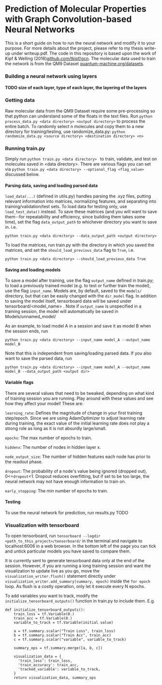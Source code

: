 # Prediction of Molecular Properties with Graph Convolution-based Neural Networks

This is a short guide on how to run the neural network and modify it to your purpose. For more details about the project, please refer to my thesis write-up under writeup.pdf. The code in this repository is based upon the work of Kipf & Welling (2016)[github.com/tkipf/gcn](github.com/tkipf/gcn). The molecular data used to train the network is from the QM9 Dataset [quantum-machine.org/datasets](quantum-machine.org/datasets).



### Building a neural network using layers
#### TODO size of each layer, type of each layer, the layering of the layers



### Getting data
Raw molecular data from the QM9 Dataset require some pre-processing so that python can understand some of the floats in the text files. Run `python process_data.py <data directory> <output directory>` to process the entire batch. To randomly select n molecules and copy them to a new directory for training/testing, use randomize_data.py: 
```python randomize_data.py <source directory> <destination directory> <n>```



### Running train.py
Simply run ```python train.py <data directory> ``` to train, validate, and test on molecules saved in \<data directory\>. There are various flags you can set via ```python train.py <data directory> --optional_flag <flag_value>``` discussed below. 



#### Parsing data, saving and loading parsed data
`load_data(...)` (defined in utils.py) handles parsing the .xyz files, putting relevant information into matrices, normalizing features, and separating into training/validation/test sets. To load data for testing only, use `load_test_data()` instead. To save these matrices (and you will want to save them--for repeatability and efficiency, since building them takes some time), set the flag `data_output_path` to whichever directory you want to save in. i.e.
```
python train.py <data directory> --data_output_path <output directory>
```


To load the matrices, run train.py with the directory in which you saved the matrices, and set the `should_load_previous_data` flag to `True`, i.e. 

```
python train.py <data directory> --should_load_previous_data True
```


#### Saving and loading models
To save a model after training, use the flag `output_name` defined in train.py; to load a previously trained model (e.g. to test or further train the model), use the flag `input_name`. Models are, by default, saved to the `models/` directory, but that can be easily changed with the `dir_model` flag. In addition to saving the model itself, tensorboard data will be saved under tensorboard/<model_name> . Note if `output_name` is unspecified in a training session, the model will automatically be saved in Models/unnamed_model/

As an example, to load model A in a session and save it as model B when the session ends, run
```
python train.py <data directory> --input_name model_A --output_name model_B 
```

Note that this is independent from saving/loading parsed data. If you also want to save the parsed data, run
```
python train.py <data directory> --input_name model_A --output_name model_B --data_output_path <output dir>
```


#### Variable flags
There are several values that need to be tweaked, depending on what kind of training session you are running. Play around with these values and see how they affect your model! These are:

`learning_rate`: Defines the magnitude of change in your first training step/epoch. Since we are using AdamOptimizer to adjust learning rate during training, the exact value of the initial learning rate does not play a strong role as long as it is not absurdly large/small. 

`epochs`: The max number of epochs to train. 

`hiddenx`: The number of nodes in hidden layer x. 

`node_output_size`: The number of hidden features each node has prior to the readout phase. 

`dropout`: The probability of a node's value being ignored (dropped out), 0<=`dropout`<1. Dropout reduces overfitting, but if set to be too large, the neural network may not have enough information to train on. 

`early_stopping`: The min number of epochs to train. 


#### Testing
To use the neural network for prediction, run results.py  TODO

### Visualization with tensorboard
To open tensorboard, run `tensorboard --logdir <path_to_this_project>/tensorboard/` in the terminal and navigate to localhost:6006 in a web browser. In the bottom left of the page you can tick and untick particular models you have saved to compare them.

It is currently sent to generate tensorboard data only at the end of the session. However, if you are running a long training session and want the visualization to update live as you go, move the `visualization_writer.flush()` statement directly under `visualization_writer.add_summary(summary, epoch)` inside the `for epoch` loop. As flush is a costly operation, only let it execute every N epochs. 


To add variables you want to track, modify the `initialize_tensorboard_outputs()` function in train.py to include them. E.g. 

```
def initialize_tensorboard_outputs():
    train_loss = tf.Variable(0.)
    train_acc = tf.Variable(0.)
    variable_to_track = tf.Variable(initial value)

    a = tf.summary.scalar("Train Loss", train_loss)
    b = tf.summary.scalar("Train Acc", train_acc)
    c = tf.summary.scalar("variable", variable_to_track)

    summary_ops = tf.summary.merge([a, b, c])

    visualization_data = {
      'train_loss': train_loss,
      'train_accuracy': train_acc,
      'tracked_variable': variable_to_track,
    }
    return visualization_data, summary_ops

```

